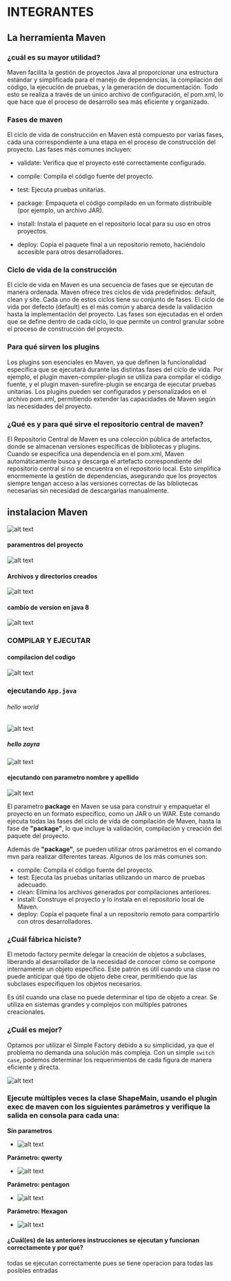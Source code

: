 # INTEGRANTES

## La herramienta Maven

### ¿cuál es su mayor utilidad?

Maven facilita la gestión de proyectos Java al proporcionar una estructura estándar y simplificada para el manejo de dependencias, la compilación del código, la ejecución de pruebas, y la generación de documentación. Todo esto se realiza a través de un único archivo de configuración, el pom.xml, lo que hace que el proceso de desarrollo sea más eficiente y organizado.

### Fases de maven

El ciclo de vida de construcción en Maven está compuesto por varias fases, cada una correspondiente a una etapa en el proceso de construcción del proyecto. Las fases más comunes incluyen:

- validate: Verifica que el proyecto esté correctamente configurado.

- compile: Compila el código fuente del proyecto.
- test: Ejecuta pruebas unitarias.

- package: Empaqueta el código compilado en un formato distribuible (por ejemplo, un archivo JAR).
- install: Instala el paquete en el repositorio local para su uso en otros proyectos.
- deploy: Copia el paquete final a un repositorio remoto, haciéndolo accesible para otros desarrolladores.

### Ciclo de vida de la construcción

El ciclo de vida en Maven es una secuencia de fases que se ejecutan de manera ordenada. Maven ofrece tres ciclos de vida predefinidos: default, clean y site. Cada uno de estos ciclos tiene su conjunto de fases. El ciclo de vida por defecto (default) es el más común y abarca desde la validación hasta la implementación del proyecto. Las fases son ejecutadas en el orden que se define dentro de cada ciclo, lo que permite un control granular sobre el proceso de construcción del proyecto.

### Para qué sirven los plugins

Los plugins son esenciales en Maven, ya que definen la funcionalidad específica que se ejecutará durante las distintas fases del ciclo de vida. Por ejemplo, el plugin maven-compiler-plugin se utiliza para compilar el código fuente, y el plugin maven-surefire-plugin se encarga de ejecutar pruebas unitarias. Los plugins pueden ser configurados y personalizados en el archivo pom.xml, permitiendo extender las capacidades de Maven según las necesidades del proyecto.

### ¿Qué es y para qué sirve el repositorio central de maven?

El Repositorio Central de Maven es una colección pública de artefactos, donde se almacenan versiones específicas de bibliotecas y plugins. Cuando se especifica una dependencia en el pom.xml, Maven automáticamente busca y descarga el artefacto correspondiente del repositorio central si no se encuentra en el repositorio local. Esto simplifica enormemente la gestión de dependencias, asegurando que los proyectos siempre tengan acceso a las versiones correctas de las bibliotecas necesarias sin necesidad de descargarlas manualmente.


## instalacion Maven

![alt text](image.png)

#### paramentros del proyecto

![alt text](image-1.png)

#### Archivos y directorios creados 

![alt text](image-2.png)


#### cambio de version en java 8

![alt text](image-3.png)

### COMPILAR Y EJECUTAR

#### compilacion del codigo

![alt text](image-4.png)

### ejecutando `App.java`


###### hello world
![alt text](image-7.png)

##### hello zayra

![alt text](image-8.png)

#### ejecutando con parametro nombre y apellido 

![alt text](image-9.png)

El parametro **package**  en Maven se usa para construir y empaquetar el proyecto en un formato específico, como un JAR o un WAR. Este comando ejecuta todas las fases del ciclo de vida de compilación de Maven, hasta la fase de **"package"**, lo que incluye la validación, compilación y creación del paquete del proyecto.

Además de **"package"**, se pueden utilizar otros parámetros en el comando mvn para realizar diferentes tareas. Algunos de los más comunes son:

- compile: Compila el código fuente del proyecto.
- test: Ejecuta las pruebas unitarias utilizando un marco de pruebas adecuado.
- clean: Elimina los archivos generados por compilaciones anteriores.
- install: Construye el proyecto y lo instala en el repositorio local de Maven.
- deploy: Copia el paquete final a un repositorio remoto para compartirlo con otros desarrolladores.

### ¿Cuál fábrica hiciste?
El metodo factory permite delegar la creación de objetos a subclases, liberando al desarrollador de la necesidad de conocer cómo se compone internamente un objeto específico. Este patrón es útil cuando una clase no puede anticipar qué tipo de objeto debe crear, permitiendo que las subclases especifiquen los objetos necesarios.

Es útil cuando una clase no puede determinar el tipo de objeto a crear.
Se utiliza en sistemas grandes y complejos con múltiples patrones creacionales.

###  ¿Cuál es mejor?
Optamos por utilizar el Simple Factory debido a su simplicidad, ya que el problema no demanda una solución más compleja. Con un simple `switch case`, podemos determinar los requerimientos de cada figura de manera eficiente y directa.

![alt text](image-5.png)


### Ejecute múltiples veces la clase ShapeMain, usando el plugin exec de maven con los siguientes parámetros y verifique la salida en consola para cada una:

 **Sin parametros**

+ ![alt text](image-10.png)

**Parámetro: qwerty**

- ![alt text](image-11.png)

**Parámetro: pentagon**

- ![alt text](image-12.png)

**Parámetro: Hexagon**

- ![alt text](image-13.png)


#### ¿Cuál(es) de las anteriores instrucciones se ejecutan y funcionan correctamente y por qué?


todas se ejecutan correctamente pues se tiene operacion para todas las posibles entradas 